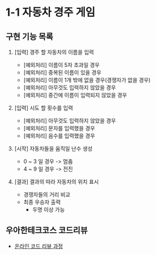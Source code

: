 # 1-1 자동차 경주 게임

## 구현 기능 목록
 1. [입력] 경주 할 자동차의 이름을 입력
 	* [예외처리] 이름이 5자 초과일 경우
 	* [예외처리] 중복된 이름이 있을 경우
 	* [예외처리] 이름이 1개 밖에 없을 경우(경쟁자가 없을 경우)
 	* [예외처리] 아무것도 입력하지 않았을 경우
 	* [예외처리] 중간에 이름이 입력되지 않았을 경우
 
 2. [입력] 시도 할 횟수를 입력
	* [예외처리] 아무것도 입력하지 않았을 경우
	* [예외처리] 문자를 입력했을 경우
	* [예외처리] 음수를 입력했을 경우

 3. [시작] 자동차들을 움직일 난수 생성
 	* 0 ~ 3 일 경우 -> 멈춤
 	* 4 ~ 9 일 경우 -> 전진
 
 4. [결과] 결과의 따라 자동차의 위치 표시
 	* 경쟁자들의 거리 비교
 	* 최종 우승자 출력
 		* 두명 이상 가능

## 우아한테크코스 코드리뷰
* [온라인 코드 리뷰 과정](https://github.com/woowacourse/woowacourse-docs/blob/master/maincourse/README.md)